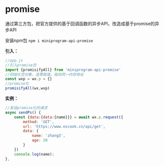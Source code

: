 # promise

通过第三方包，把官方提供的基于回调函数的异步API，改造成基于promise的异步API

安装npm包 `npm i miniprogram-api-promise`

**引入：**

```js
//app.js
//引入promise包
import {promisifyAll} from 'miniprogram-api-promise'
//初始化空对象，连等赋值，指向同一内存地址
const wxp = wx.p = {}
//promise化
promisifyAll(wx,wxp)
```

**实例：**

```js
//发送promise化的请求
async sendPs() {
    const {data:{data:{name}}} = await wx.p.request({
        method: 'GET',
        url: 'https://www.escook.cn/api/get',
        data: {
            name: 'zhang3',
            age: 20
        }
    })
    console.log(name);
},
```

